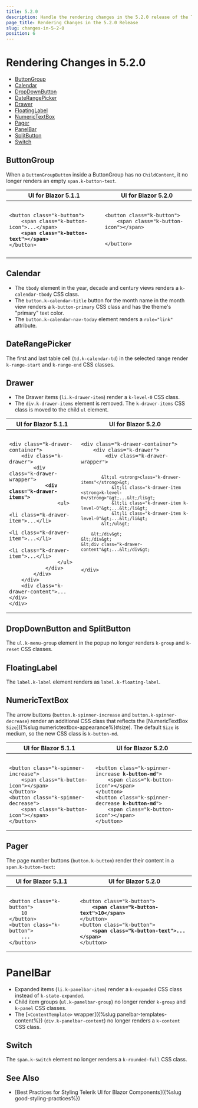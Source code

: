 ```yaml
---
title: 5.2.0
description: Handle the rendering changes in the 5.2.0 release of the Telerik UI for Blazor components.
page_title: Rendering Changes in the 5.2.0 Release
slug: changes-in-5-2-0
position: 6
---
```


# Rendering Changes in 5.2.0

* [ButtonGroup](#buttongroup)
* [Calendar](#calendar)
* [DropDownButton](#dropdownbutton-and-splitbutton)
* [DateRangePicker](#daterangepicker)
* [Drawer](#drawer)
* [FloatingLabel](#floatinglabel)
* [NumericTextBox](#numerictextbox)
* [Pager](#pager)
* [PanelBar](#panelbar)
* [SplitButton](#dropdownbutton-and-splitbutton)
* [Switch](#switch)


## ButtonGroup

When a `ButtonGroupButton` inside a ButtonGroup has no `ChildContent`, it no longer renders an empty `span.k-button-text`.

<table>
    <thead>
        <tr>
            <th>UI for Blazor 5.1.1</th>
            <th>UI for Blazor 5.2.0</th>
        </tr>
    </thead>
    <tbody>
        <tr>
            <td style="vertical-align:top">
<pre><code>
&lt;button class="k-button"&gt;
    &lt;span class="k-button-icon"&gt;...&lt;/span&gt;
    <strong>&lt;span class="k-button-text"&gt;&lt;/span&gt;</strong>
&lt;/button&gt;
</code></pre>
            </td>
            <td style="vertical-align:top">
<pre><code>
&lt;button class="k-button"&gt;
    &lt;span class="k-button-icon"&gt;&lt;/span&gt;

&lt;/button&gt;
</code></pre>
            </td>
        </tr>
    </tbody>
</table>


## Calendar

* The `tbody` element in the year, decade and century views renders a `k-calendar-tbody` CSS class.
* The `button.k-calendar-title` button for the month name in the month view renders a `k-button-primary` CSS class and has the theme's "primary" text color.
* The `button.k-calendar-nav-today` element renders a `role="link"` attribute.


## DateRangePicker

The first and last table cell (`td.k-calendar-td`) in the selected range render `k-range-start` and `k-range-end` CSS classes.


## Drawer

* The Drawer items (`li.k-drawer-item`) render a `k-level-0` CSS class.
* The `div.k-drawer-items` element is removed. The `k-drawer-items` CSS class is moved to the child `ul` element.

<table>
    <thead>
        <tr>
            <th>UI for Blazor 5.1.1</th>
            <th>UI for Blazor 5.2.0</th>
        </tr>
    </thead>
    <tbody>
        <tr>
            <td style="vertical-align:top">
<pre><code>
&lt;div class="k-drawer-container"&gt;
    &lt;div class="k-drawer"&gt;
        &lt;div class="k-drawer-wrapper"&gt;
            <strong>&lt;div class="k-drawer-items"&gt;</strong>
                &lt;ul&gt;
                    &lt;li class="k-drawer-item"&gt;...&lt;/li&gt;
                    &lt;li class="k-drawer-item"&gt;...&lt;/li&gt;
                    &lt;li class="k-drawer-item"&gt;...&lt;/li&gt;
                &lt;/ul&gt;
            &lt;/div&gt;
        &lt;/div&gt;
    &lt;/div&gt;
    &lt;div class="k-drawer-content"&gt;...&lt;/div&gt;
&lt;/div&gt;
</code></pre>
            </td>
            <td style="vertical-align:top">
<pre><code>
&lt;div class="k-drawer-container"&gt;
    &lt;div class="k-drawer"&gt;
        &lt;div class="k-drawer-wrapper"&gt;

            &lt;ul <strong>class="k-drawer-items"</strong>&gt;
                &lt;li class="k-drawer-item <strong>k-level-0</strong>"&gt;...&lt;/li&gt;
                &lt;li class="k-drawer-item k-level-0"&gt;...&lt;/li&gt;
                &lt;li class="k-drawer-item k-level-0"&gt;...&lt;/li&gt;
            &lt;/ul&gt;

        &lt;/div&gt;
    &lt;/div&gt;
    &lt;div class="k-drawer-content"&gt;...&lt;/div&gt;
&lt;/div&gt;
</code></pre>
            </td>
        </tr>
    </tbody>
</table>


## DropDownButton and SplitButton

The `ul.k-menu-group` element in the popup no longer renders `k-group` and `k-reset` CSS classes.


## FloatingLabel

The `label.k-label` element renders as `label.k-floating-label`.


## NumericTextBox

The arrow buttons (`button.k-spinner-increase` and `button.k-spinner-decrease`) render an additional CSS class that reflects the [NumericTextBox `Size`]({%slug numerictextbox-appearance%}#size). The default `Size` is medium, so the new CSS class is `k-button-md`.

<table>
    <thead>
        <tr>
            <th>UI for Blazor 5.1.1</th>
            <th>UI for Blazor 5.2.0</th>
        </tr>
    </thead>
    <tbody>
        <tr>
            <td style="vertical-align:top">
<pre><code>
&lt;button class="k-spinner-increase"&gt;
    &lt;span class="k-button-icon"&gt;&lt;/span&gt;
&lt;/button&gt;
&lt;button class="k-spinner-decrease"&gt;
    &lt;span class="k-button-icon"&gt;&lt;/span&gt;
&lt;/button&gt;
</code></pre>
            </td>
            <td style="vertical-align:top">
<pre><code>
&lt;button class="k-spinner-increase <strong>k-button-md</strong>"&gt;
    &lt;span class="k-button-icon"&gt;&lt;/span&gt;
&lt;/button&gt;
&lt;button class="k-spinner-decrease <strong>k-button-md</strong>"&gt;
    &lt;span class="k-button-icon"&gt;&lt;/span&gt;
&lt;/button&gt;
</code></pre>
            </td>
        </tr>
    </tbody>
</table>


## Pager

The page number buttons (`button.k-button`) render their content in a `span.k-button-text`:

<table>
    <thead>
        <tr>
            <th>UI for Blazor 5.1.1</th>
            <th>UI for Blazor 5.2.0</th>
        </tr>
    </thead>
    <tbody>
        <tr>
            <td style="vertical-align:top">
<pre><code>
&lt;button class="k-button"&gt;
    10
&lt;/button&gt;
&lt;button class="k-button"&gt;
    ...
&lt;/button&gt;
</code></pre>
            </td>
            <td style="vertical-align:top">
<pre><code>
&lt;button class="k-button"&gt;
    <strong>&lt;span class="k-button-text"&gt;10&lt;/span&gt;</strong>
&lt;/button&gt;
&lt;button class="k-button"&gt;
    <strong>&lt;span class="k-button-text"&gt;...&lt;/span&gt;</strong>
&lt;/button&gt;
</code></pre>
            </td>
        </tr>
    </tbody>
</table>


# PanelBar

* Expanded items (`li.k-panelbar-item`) render a `k-expanded` CSS class instead of `k-state-expanded`.
* Child item groups (`ul.k-panelbar-group`) no longer render `k-group` and `k-panel` CSS classes.
* The [`<ContentTemplate>` wrapper]({%slug panelbar-templates-content%}) (`div.k-panelbar-content`) no longer renders a `k-content` CSS class.


## Switch

The `span.k-switch` element no longer renders a `k-rounded-full` CSS class.


## See Also

* [Best Practices for Styling Telerik UI for Blazor Components]({%slug good-styling-practices%})
